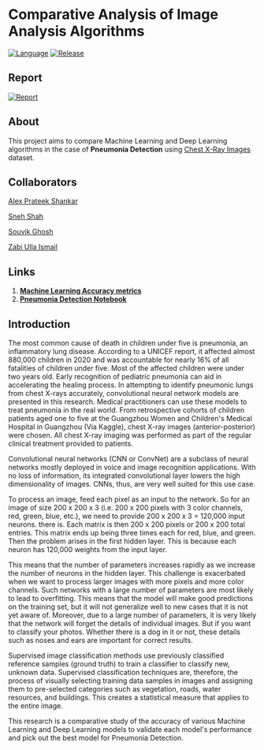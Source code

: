 # Comparative Analysis of Image Analysis Algorithms

[![Language](https://img.shields.io/badge/language-jupyter%20notebook-blue)](https://jupyter.org/)
[![Release](https://img.shields.io/badge/release-v1.0-red)](https://github.com/alex-ele-xela/Image-Analysis-Project)

## Report

[![Report](https://img.shields.io/badge/Report-Click%20here-yellow)](https://docs.google.com/document/d/1p6PbRd4CSyZcUI9i0Ot_nixDTvUgF9MdYqnYfoqkzXI/edit#)

## About

This project aims to compare Machine Learning and Deep Learning algorithms in the case of **Pneumonia Detection** using [Chest X-Ray Images](https://www.kaggle.com/datasets/paultimothymooney/chest-xray-pneumonia) dataset.

## Collaborators

[Alex Prateek Shankar](https://github.com/alex-ele-xela)

[Sneh Shah](https://github.com/sneh2909)

[Souvik Ghosh](https://github.com/souvikghosh2000)

[Zabi Ulla Ismail](https://github.com/zabi-32)

## Links

1. [**Machine Learning Accuracy metrics**](./Pneumonia%20Detector/Machine_Learning_Metrics.csv)
2. [**Pneumonia Detection Notebook**](./Pneumonia%20Detector/pneumonia_detector.ipynb)

## Introduction

The most common cause of death in children under five is pneumonia, an inflammatory lung disease. According to a UNICEF report, it affected almost 880,000 children in 2020 and was accountable for nearly 16% of all fatalities of children under five. Most of the affected children were under two years old. Early recognition of pediatric pneumonia can aid in accelerating the healing process. In attempting to identify pneumonic lungs from chest X-rays accurately, convolutional neural network models are presented in this research. Medical practitioners can use these models to treat pneumonia in the real world.
From retrospective cohorts of children patients aged one to five at the Guangzhou Women and Children's Medical Hospital in Guangzhou (Via Kaggle), chest X-ray images (anterior-posterior) were chosen. All chest X-ray imaging was performed as part of the regular clinical treatment provided to patients.

Convolutional neural networks (CNN or ConvNet) are a subclass of neural networks mostly deployed in voice and image recognition applications. With no loss of information, its integrated convolutional layer lowers the high dimensionality of images. CNNs, thus, are very well suited for this use case.

To process an image, feed each pixel as an input to the network. So for an image of size 200 x 200 x 3 (i.e. 200 x 200 pixels with 3 color channels, red, green, blue, etc.), we need to provide 200 x 200 x 3 = 120,000 input neurons. there is. Each matrix is ​​then 200 x 200 pixels or 200 x 200 total entries. This matrix ends up being three times each for red, blue, and green. Then the problem arises in the first hidden layer. This is because each neuron has 120,000 weights from the input layer.

This means that the number of parameters increases rapidly as we increase the number of neurons in the hidden layer. This challenge is exacerbated when we want to process larger images with more pixels and more color channels. Such networks with a large number of parameters are most likely to lead to overfitting. This means that the model will make good predictions on the training set, but it will not generalize well to new cases that it is not yet aware of. Moreover, due to a large number of parameters, it is very likely that the network will forget the details of individual images. But if you want to classify your photos. Whether there is a dog in it or not, these details such as noses and ears are important for correct results.

Supervised image classification methods use previously classified reference samples (ground truth) to train a classifier to classify new, unknown data. Supervised classification techniques are, therefore, the process of visually selecting training data samples in images and assigning them to pre-selected categories such as vegetation, roads, water resources, and buildings. This creates a statistical measure that applies to the entire image.  

This research is a comparative study of the accuracy of various Machine Learning and Deep Learning models to validate each model's performance and pick out the best model for Pneumonia Detection.
